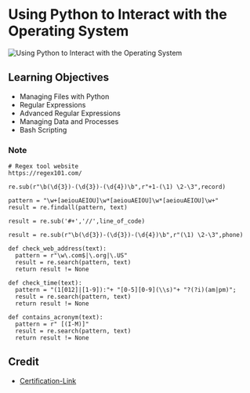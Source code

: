 # Using Python to Interact with the Operating System

![Using Python to Interact with the Operating System](https://user-images.githubusercontent.com/41291493/109020226-2127ec00-76fd-11eb-8e43-e318af40d9f3.png)

## Learning Objectives
* Managing Files with Python
* Regular Expressions
* Advanced Regular Expressions
* Managing Data and Processes
* Bash Scripting

### Note

```
# Regex tool website
https://regex101.com/

re.sub(r"\b(\d{3})-(\d{3})-(\d{4})\b",r"+1-(\1) \2-\3",record)

pattern = "\w+[aeiouAEIOU]\w*[aeiouAEIOU]\w*[aeiouAEIOU]\w+"
result = re.findall(pattern, text)

result = re.sub('#+','//',line_of_code)

result = re.sub(r"\b(\d{3})-(\d{3})-(\d{4})\b",r"(\1) \2-\3",phone)

def check_web_address(text):
  pattern = r"\w\.com$|\.org|\.US"
  result = re.search(pattern, text)
  return result != None

def check_time(text):
  pattern = "(1[012]|[1-9]):"+ "[0-5][0-9](\\s)"+ "?(?i)(am|pm)";
  result = re.search(pattern, text)
  return result != None
  
def contains_acronym(text):
  pattern = r" [(I-M)]" 
  result = re.search(pattern, text)
  return result != None
```

## Credit

* [Certification-Link](https://www.coursera.org/account/accomplishments/verify/EZZYZ8GDRHHV)
